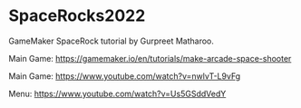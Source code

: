 # SpaceRocks2022
 GameMaker SpaceRock tutorial by Gurpreet Matharoo.
 
 Main Game: https://gamemaker.io/en/tutorials/make-arcade-space-shooter
 
 Main Game: https://www.youtube.com/watch?v=nwlvT-L9vFg
 
 Menu: https://www.youtube.com/watch?v=Us5GSddVedY
 
